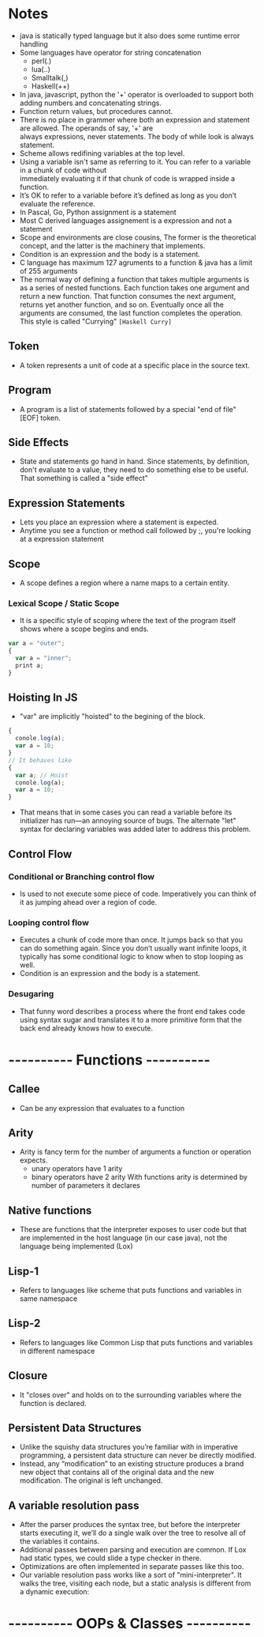 # Notes
- java is statically typed language but it also does some runtime error handling
- Some languages have operator for string concatenation
  - perl(.)
  - lua(..)
  - Smalltalk(,)
  - Haskell(++)
- In java, javascript, python the '+' operator is overloaded to support both adding numbers and concatenating strings.
- Function return values, but procedures cannot.
- There is no place in grammer where both an expression and statement are allowed. The operands of say, '+' are  
  always expressions, never statements. The body of while look is always statement.
- Scheme allows redifining variables at the top level. 
- Using a variable isn't same as referring to it. You can refer to a variable in a chunk of code without         
  immediately evaluating it if that chunk of code is wrapped inside a function.
- It’s OK to refer to a variable before it’s defined as long as you don’t evaluate the reference.
- In Pascal, Go, Python assignment is a statement
- Most C derived languages assignement is a expression and not a statement
- Scope and environments are close cousins, The former is the theoretical concept, and the latter is the machinery 
  that implements.
- Condition is an expression and the body is a statement.
- C language has maximum 127 agruments to a function & java has a limit of 255 arguments
- The normal way of defining a function that takes multiple arguments is as a series of nested functions. Each function takes 
  one argument and return a new function. That function consumes the next argument, returns yet another function, and so on. Eventually
  once all the arguments are consumed, the last function completes the operation. This style is called "Currying" ```[Haskell Curry]```

## Token 
- A token represents a unit of code at a specific place in the source text.

## Program
- A program is a list of statements followed by a special "end of file" [EOF] token.

## Side Effects
- State and statements go hand in hand. Since statements, by definition, don't evaluate to a value, they need to do something else to be useful. That something is called a "side effect"

## Expression Statements
- Lets you place an expression where a statement is expected.
- Anytime you see a function or method call followed by ;, you're looking at a expression statement

## Scope
- A scope defines a region where a name maps to a certain entity.
### Lexical Scope / Static Scope
- It is a specific style of scoping where the text of the program itself shows where a scope begins and ends.
```js
var a = "outer";
{
  var a = "inner";
  print a;
}
```

## Hoisting In JS
- "var" are implicitly "hoisted" to the begining of the block.
```js
{
  conole.log(a);
  var a = 10;
}
// It behaves like
{
  var a; // Hoist
  conole.log(a);
  var a = 10;
}
```
- That means that in some cases you can read a variable before its initializer has run—an annoying source of bugs. 
  The alternate "let" syntax for declaring variables was added later to address this problem.

## Control Flow

### Conditional or Branching control flow
- Is used to not execute some piece of code. Imperatively you can think of it as jumping ahead over a region of code.

### Looping control flow
- Executes a chunk of code more than once. It jumps back so that you can do something again. Since you don’t usually want infinite loops, it typically has some conditional logic to know when to stop looping as well.
- Condition is an expression and the body is a statement.

### Desugaring
- That funny word describes a process where the front end takes code using syntax sugar and translates it to a more primitive form that the back end already knows how to execute.

# ---------- Functions ----------

## Callee
- Can be any expression that evaluates to a function

## Arity
- Arity is fancy term for the number of arguments a function or operation expects.
   - unary operators have 1 arity
   - binary operators have 2 arity
  With functions arity is determined by number of parameters it declares

## Native functions
- These are functions that the interpreter exposes to user code but that are implemented in the host language (in our case java), not the 
  language being implemented (Lox)

## Lisp-1
- Refers to languages like scheme that puts functions and variables in same namespace

## Lisp-2
- Refers to languages like Common Lisp that puts functions and variables in different namespace

## Closure
- It "closes over" and holds on to the surrounding variables where the function is declared.

## Persistent Data Structures
- Unlike the squishy data structures you’re familiar with in imperative programming, a persistent data structure can never be directly modified.
- Instead, any “modification” to an existing structure produces a brand new object that contains all of the original data and the new modification. The original is left unchanged.

## A variable resolution pass
- After the parser produces the syntax tree, but before the interpreter starts executing it, we’ll do a single walk over the tree to resolve all of the variables it contains. 
- Additional passes between parsing and execution are common. If Lox had static types, we could slide a type checker in there. 
- Optimizations are often implemented in separate passes like this too.
- Our variable resolution pass works like a sort of "mini-interpreter". It walks the tree, visiting each node, but a static analysis is different from a dynamic execution:

# ---------- OOPs & Classes ----------

